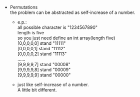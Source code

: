 - Permutations  
the problem can be abstracted as self-increase of a number.  
    - e.p.:  
all possible character is "1234567890"  
length is five  
so you just need define an int array(length five)  
[0,0,0,0,0] stand "11111"  
[0,0,0,0,1] stand "11112"  
[0,0,0,0,2] stand "11113"  
......  
[9,9,9,9,7] stand "00008"  
[9,9,9,9,8] stand "00009"  
[9,9,9,9,9] stand "00000"  

  - just like self-increase of a number.  
A little bit different.